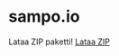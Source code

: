 # sampo.io
Lataa ZIP paketti! [Lataa ZIP](https://lut-my.sharepoint.com/:u:/g/personal/jouni_kononen_lab_fi/EV0EGPYBjyNMh23zwNO6URgBQZYbziGNNU_hRtFSao394g?e=x94fYq)


